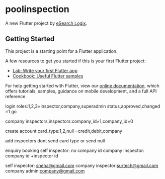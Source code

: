 # poolinspection

A new Flutter project by <a href="https://www.esearchlogix.com/">eSearch Logix</a>.

## Getting Started

This project is a starting point for a Flutter application.

A few resources to get you started if this is your first Flutter project:

- [Lab: Write your first Flutter app](https://flutter.dev/docs/get-started/codelab)
- [Cookbook: Useful Flutter samples](https://flutter.dev/docs/cookbook)

For help getting started with Flutter, view our
[online documentation](https://flutter.dev/docs), which offers tutorials,
samples, guidance on mobile development, and a full API reference.



login
roles:1,2,3=inspector,company,superadmin
status,approved,changed =1 go

company inspectors,inspectors:company_id=1,company_id=0


create account
card_type:1,2,null =credit,debit,company

add inspectors
dont send card type or send null


enquiry booking
self inspector: no company id 
company inspector: company id +inspector id  



self inspector: sneha@gmail.com
company inspector:surtech@gmail.com
company admin:company@gmail.com
